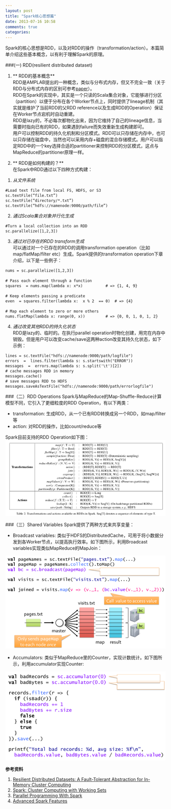```yaml
---
layout: post
title: "Spark核心思想篇"
date: 2013-07-16 10:58
comments: true
categories: 
---
```



Spark的核心思想是RDD，以及对RDD的操作（transformation/action）。本篇简单介绍这些基本概念，以有利于理解Spark的原理。

###(一) RDD(resilient distributed dataset)

1. ** RDD的基本概念**  
  RDD是AMPLAB提出的一种概念，类似与分布式内存，但又不完全一致（关于RDD与分布式内存的区别可参考[paper](http://www.cs.berkeley.edu/~matei/papers/2012/nsdi_spark.pdf)）。    
  RDD在Spark的实现中，其实是一个只读的Scala集合对象，它能够进行分区（partition）以便于分布在各个Worker节点上，同时提供了lineage机制（其实就是维护了当前RDD的父RDD reference以及生成RDD的Operation）保证在Worker节点宕机时自动重建。    
  RDD是lazy的，不必每次都物化出来，因为它维持了自己的lineage信息，当需要时指向已有的RDD，如果遇到failure而失效重新生成构建即可。    
  用户可以控制RDD的持久化机制和分区模式。RDD可以只存储在内存中，也可以只存储在磁盘中，当然也可以采用内存+磁盘的混合存储模式。用户可以指定RDD中的一个key选择合适的partitioner来控制RDD的分区模式，这点与MapReduce的partitioner原理一样。
  
2. ** RDD是如何构建的？**   
  在Spark中RDD通过以下四种方式构建：  
  
  1) *从文件系统*
  
	#Load text file from local FS, HDFS, or S3	
	sc.textFile(“file.txt”)	
	sc.textFile(“directory/*.txt”)	
	sc.textFile(“hdfs://namenode:9000/path/file”)	

  2) *通过Scala集合对象并行化生成*
  
	#Turn a local collection into an RDD	
	sc.parallelize([1,2,3])	

  3) *通过对已存在的RDD transform生成*  
  可以通过对一个已存在的RDD的调用transformation operation（比如map/flatMap/filter etc）生成。Spark提供的transformation operation下章介绍，以下是一些例子：
  
	nums = sc.parallelize([1,2,3])	
	
	# Pass each element through a function 
	squares  = nums.map(lambda x: x*x)	        # => {1, 4, 9}	
	
	# Keep elements passing a predicate	
	even  =	squares.filter(lambda x:  x % 2  == 0)  # => {4}	
	
	# Map each element to zero or more others
	nums.flatMap(lambda x: range(0, x))	        # => {0, 0, 1, 0, 1, 2}	
	
  4) *通过改变其他RDD的持久化状态*  
  RDD是lazy的、临时的。在执行parallel operation时物化创建，用完在内存中销毁。但是用户可以改变cache/save这两种action改变其持久化状态，如下示例：
  
	lines = sc.textFile("hdfs://namenode:9000/path/logfile")
	errors	=  lines.filter(lambda s: s.startswith("ERROR"))
	messages  =  errors.map(lambda s: s.split('\t')[2])
	# cache messages RDD in memory
	messages.cache()
	# save messages RDD to HDFS
	messages.saveAsTextFile("hdfs://namenode:9000/path/errorlogfile")
	
  
###（二）RDD Operations
  Spark与MapReduce的Map-Shuffle-Reduce计算模型不同，它引入了更细粒度的RDD Operation，有以下两类：  
  
  * transformation: 生成RDD，从一个已有RDD转换成另一个RDD，如map/filter等
  * action: 对RDD的操作，比如count/reduce等
  
  Spark目前支持的RDD Operation如下图：  
![Spark Transformations & Actions ](/images/spark_transformations_actions.png)


###（三）Shared Variables
  Spark提供了两种方式来共享变量：
  
  * Broadcast variables: 类似于HDFS的DistributedCache，可用于将小数据分发到各Worker节点，以提高执行效率。如下图所示，利用Broadcast variables实现类似MapReduce的MapJoin：
  
![broadcast_example](/images/spark_broadcast_example.png)
  
  * Accumulators: 类似于MapReduce里的Counter，实现计数统计。如下图所示，利用accumulator实现Counter:

![accumulator_example](/images/spark_accumulator_example.png)


**参考资料**

1. [Resilient Distributed Datasets: A Fault-Tolerant Abstraction for In-Memory Cluster Computing](http://www.cs.berkeley.edu/~matei/papers/2012/nsdi_spark.pdf)  
2. [Spark: Cluster Computing with Working Sets](http://www.cs.berkeley.edu/~matei/papers/2010/hotcloud_spark.pdf)
3. [Parallel Programming With Spark](http://ampcamp.berkeley.edu/wp-content/uploads/2013/02/Parallel-Programming-With-Spark-Matei-Zaharia-Strata-2013.pdf)
4. [Advanced Spark Features](http://ampcamp.berkeley.edu/wp-content/uploads/2012/06/matei-zaharia-amp-camp-2012-advanced-spark.pdf)


